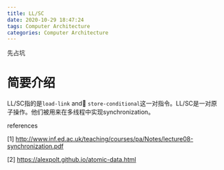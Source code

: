```yaml
---
title: LL/SC
date: 2020-10-29 18:47:24
tags: Computer Architecture
categories: Computer Architecture
---
```


先占坑

<!--more-->



# 简要介绍

LL/SC指的是`load-link` and `store-conditional`这一对指令。LL/SC是一对原子操作。他们被用来在多线程中实现synchronization。







references

[1] http://www.inf.ed.ac.uk/teaching/courses/pa/Notes/lecture08-synchronization.pdf

[2] https://alexpolt.github.io/atomic-data.html